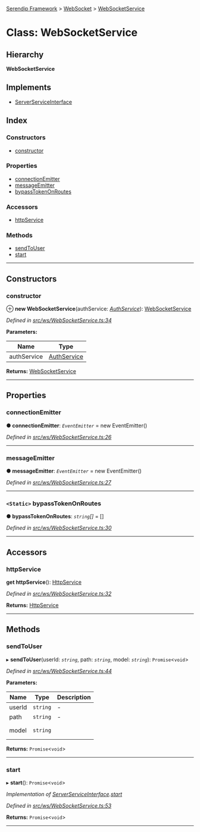 [Serendip Framework](../README.md) > [WebSocket](../modules/websocket.md) > [WebSocketService](../classes/websocket.websocketservice.md)

# Class: WebSocketService

## Hierarchy

**WebSocketService**

## Implements

* [ServerServiceInterface](../interfaces/server.serverserviceinterface-1.md)

## Index

### Constructors

* [constructor](websocket.websocketservice.md#constructor)

### Properties

* [connectionEmitter](websocket.websocketservice.md#connectionemitter)
* [messageEmitter](websocket.websocketservice.md#messageemitter)
* [bypassTokenOnRoutes](websocket.websocketservice.md#bypasstokenonroutes)

### Accessors

* [httpService](websocket.websocketservice.md#httpservice)

### Methods

* [sendToUser](websocket.websocketservice.md#sendtouser)
* [start](websocket.websocketservice.md#start)

---

## Constructors

<a id="constructor"></a>

###  constructor

⊕ **new WebSocketService**(authService: *[AuthService](auth.authservice.md)*): [WebSocketService](websocket.websocketservice.md)

*Defined in [src/ws/WebSocketService.ts:34](https://github.com/m-esm/serendip/blob/c44cfd4/src/ws/WebSocketService.ts#L34)*

**Parameters:**

| Name | Type |
| ------ | ------ |
| authService | [AuthService](auth.authservice.md) |

**Returns:** [WebSocketService](websocket.websocketservice.md)

___

## Properties

<a id="connectionemitter"></a>

###  connectionEmitter

**● connectionEmitter**: *`EventEmitter`* =  new EventEmitter()

*Defined in [src/ws/WebSocketService.ts:26](https://github.com/m-esm/serendip/blob/c44cfd4/src/ws/WebSocketService.ts#L26)*

___
<a id="messageemitter"></a>

###  messageEmitter

**● messageEmitter**: *`EventEmitter`* =  new EventEmitter()

*Defined in [src/ws/WebSocketService.ts:27](https://github.com/m-esm/serendip/blob/c44cfd4/src/ws/WebSocketService.ts#L27)*

___
<a id="bypasstokenonroutes"></a>

### `<Static>` bypassTokenOnRoutes

**● bypassTokenOnRoutes**: *`string`[]* =  []

*Defined in [src/ws/WebSocketService.ts:30](https://github.com/m-esm/serendip/blob/c44cfd4/src/ws/WebSocketService.ts#L30)*

___

## Accessors

<a id="httpservice"></a>

###  httpService

**get httpService**(): [HttpService](http.httpservice.md)

*Defined in [src/ws/WebSocketService.ts:32](https://github.com/m-esm/serendip/blob/c44cfd4/src/ws/WebSocketService.ts#L32)*

**Returns:** [HttpService](http.httpservice.md)

___

## Methods

<a id="sendtouser"></a>

###  sendToUser

▸ **sendToUser**(userId: *`string`*, path: *`string`*, model: *`string`*): `Promise`<`void`>

*Defined in [src/ws/WebSocketService.ts:44](https://github.com/m-esm/serendip/blob/c44cfd4/src/ws/WebSocketService.ts#L44)*

**Parameters:**

| Name | Type | Description |
| ------ | ------ | ------ |
| userId | `string` |  \- |
| path | `string` |  \- |
| model | `string` |  <br><br> |

**Returns:** `Promise`<`void`>

___
<a id="start"></a>

###  start

▸ **start**(): `Promise`<`void`>

*Implementation of [ServerServiceInterface](../interfaces/server.serverserviceinterface-1.md).[start](../interfaces/server.serverserviceinterface-1.md#start)*

*Defined in [src/ws/WebSocketService.ts:53](https://github.com/m-esm/serendip/blob/c44cfd4/src/ws/WebSocketService.ts#L53)*

**Returns:** `Promise`<`void`>

___

